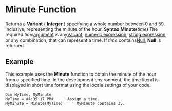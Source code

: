 
# Minute Function



Returns a  **Variant** ( **Integer** ) specifying a whole number between 0 and 59, inclusive, representing the minute of the hour.
 **Syntax**
 **Minute(**_time_**)**
The required  _time_[argument](b8bdf64f-5920-1ae9-16d0-b26d09524a30.md) is any[Variant](b8bdf64f-5920-1ae9-16d0-b26d09524a30.md), [numeric expression](b8bdf64f-5920-1ae9-16d0-b26d09524a30.md), [string expression](b8bdf64f-5920-1ae9-16d0-b26d09524a30.md), or any combination, that can represent a time. If  _time_ contains[Null](b8bdf64f-5920-1ae9-16d0-b26d09524a30.md),  **Null** is returned.

## Example

This example uses the  **Minute** function to obtain the minute of the hour from a specified time. In the development environment, the time literal is displayed in short time format using the locale settings of your code.


```
Dim MyTime, MyMinute
MyTime = #4:35:17 PM#    ' Assign a time.
MyMinute = Minute(MyTime)    ' MyMinute contains 35.


```

